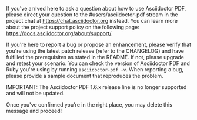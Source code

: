 If you've arrived here to ask a question about how to use Asciidoctor PDF, please direct your question to the #users/asciidoctor-pdf stream in the project chat at https://chat.asciidoctor.org instead. You can learn more about the project support policy on the following page: https://docs.asciidoctor.org/about/support/

If you're here to report a bug or propose an enhancement, please verify that you're using the latest patch release (refer to the CHANGELOG) and have fulfilled the prerequisites as stated in the README. If not, please upgrade and retest your scenario. You can check the version of Asciidoctor PDF and Ruby you're using by running `asciidoctor-pdf -v`. When reporting a bug, please provide a sample document that reproduces the problem.

IMPORTANT: The Asciidoctor PDF 1.6.x release line is no longer supported and will not be updated.

Once you've confirmed you're in the right place, you may delete this message and proceed!
